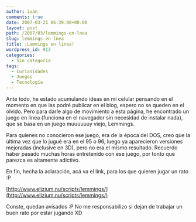 ```yaml
---
author: ivan
comments: true
date: 2007-03-21 06:39:00+00:00
layout: post
path: /2007/03/lemmings-en-lnea
slug: lemmings-en-lnea
title: ¡Lemmings en línea!
wordpress_id: 913
categories:
  - Sin categoría
tags:
  - Curiosidades
  - Juegos
  - Tecnología
---
```


Ante todo, he estado acumulando ideas en mi celular pensando en el momento en que las podré publicar en el blog, espero no se queden en el olvido. Pero para darle algo de movimiento a esta página, he encontrado un juego en línea (funciona en el navegador sin necesidad de instalar nada), que se basa en un juego muuuuuuy viejo, Lemmings.

Para quienes no conocieron ese juego, era de la época del DOS, creo que la última vez que lo jugué era en el 95 o 96, luego ya aparecieron versiones mejoradas (inclusive en 3D), pero no era el mismo resultado. Recuerdo haber pasado muchas horas entretenido con ese juego, por tonto que parezca es altamente adictivo.

En fin, hecha la aclaración, acá va el link, para los que quieren jugar un rato :P

[http://www.elizium.nu/scripts/lemmings/](http://www.elizium.nu/scripts/lemmings/)

Conste, quedan avisados :P No me responsabilizo si dejan de trabajar un buen rato por estar jugando XD
